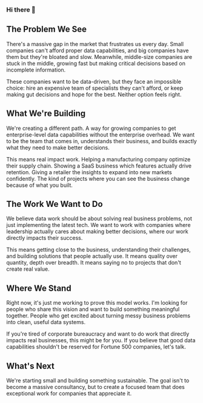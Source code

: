 ### Hi there 👋

## The Problem We See
There's a massive gap in the market that frustrates us every day. Small companies can't afford proper data capabilities, and big companies have them but they're bloated and slow. Meanwhile, middle-size companies are stuck in the middle, growing fast but making critical decisions based on incomplete information.

These companies want to be data-driven, but they face an impossible choice: hire an expensive team of specialists they can't afford, or keep making gut decisions and hope for the best. Neither option feels right.

## What We're Building
We're creating a different path. A way for growing companies to get enterprise-level data capabilities without the enterprise overhead. We want to be the team that comes in, understands their business, and builds exactly what they need to make better decisions.

This means real impact work. Helping a manufacturing company optimize their supply chain. Showing a SaaS business which features actually drive retention. Giving a retailer the insights to expand into new markets confidently. The kind of projects where you can see the business change because of what you built.

## The Work We Want to Do
We believe data work should be about solving real business problems, not just implementing the latest tech. We want to work with companies where leadership actually cares about making better decisions, where our work directly impacts their success.

This means getting close to the business, understanding their challenges, and building solutions that people actually use. It means quality over quantity, depth over breadth. It means saying no to projects that don't create real value.

## Where We Stand
Right now, it's just me working to prove this model works. I'm looking for people who share this vision and want to build something meaningful together. People who get excited about turning messy business problems into clean, useful data systems.

If you're tired of corporate bureaucracy and want to do work that directly impacts real businesses, this might be for you. If you believe that good data capabilities shouldn't be reserved for Fortune 500 companies, let's talk.

## What's Next
We're starting small and building something sustainable. The goal isn't to become a massive consultancy, but to create a focused team that does exceptional work for companies that appreciate it.
